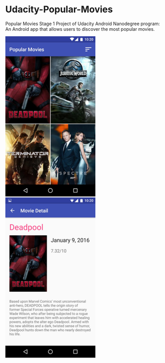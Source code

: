 # Udacity-Popular-Movies
Popular Movies Stage 1 Project of Udacity Android Nanodegree program: An Android app that allows users to discover the most popular movies.

<img height="500" src="https://github.com/vinitagrawal/Udacity-Popular-Movies/blob/master/Screenshots/Movie.List.jpg">
<img height="500" src="https://github.com/vinitagrawal/Udacity-Popular-Movies/blob/master/Screenshots/Movie.Details.jpg">
